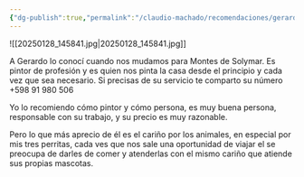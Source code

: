 ```yaml
---
{"dg-publish":true,"permalink":"/claudio-machado/recomendaciones/gerardo-mi-amigo-y-vecino/"}
---
```



![[20250128_145841.jpg\|20250128_145841.jpg]]

A Gerardo lo conocí cuando nos mudamos para Montes de Solymar. Es pintor de profesión y es quien nos pinta la casa desde el principio y cada vez que sea necesario. Si precisas de su servicio te comparto su número +598 91 980 506 

Yo lo recomiendo cómo pintor y cómo persona, es muy buena persona, responsable con su trabajo, y su precio es muy razonable.

Pero lo que más aprecio de él es el cariño por los animales, en especial por mis tres perritas, cada ves que nos sale una oportunidad de viajar el se preocupa de darles de comer y atenderlas con el mismo cariño que atiende sus propias mascotas.

